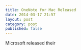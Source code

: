 ```yaml
---
title: OneNote for Mac Released
date: 2014-03-17 21:57
layout: post
category: post
published: false
---
```

Microsoft released their 
